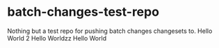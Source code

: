 # batch-changes-test-repo
Nothing but a test repo for pushing batch changes changesets to.
Hello World 2
Hello Worldzz
Hello World
